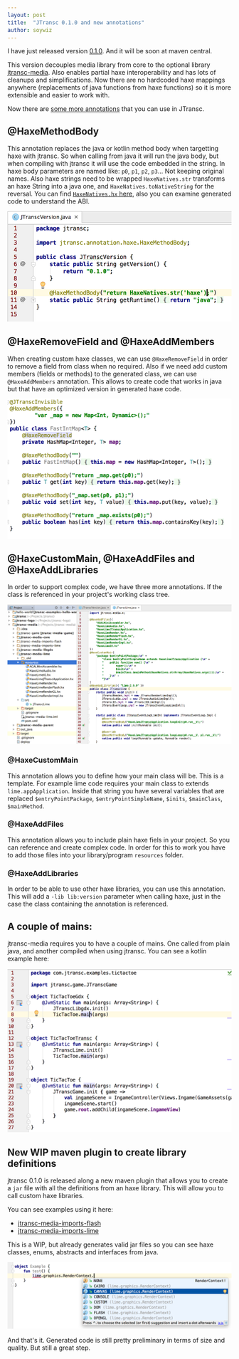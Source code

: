 ```yaml
---
layout: post
title:  "JTransc 0.1.0 and new annotations"
author: soywiz
---
```


I have just released version [0.1.0](https://github.com/jtransc/jtransc/tree/0.1.0). And it will be soon at maven central.

<!--more-->

This version decouples media library from core to the optional library [jtransc-media](https://github.com/jtransc/jtransc-media).
Also enables partial haxe interoperability and has lots of cleanups and simplifications.
Now there are no hardcoded haxe mappings anywhere (replacements of java functions from haxe functions) so it is more extensible
and easier to work with.

Now there are [some more annotations](https://github.com/jtransc/jtransc/tree/0.1.0/jtransc-rt-core/src/jtransc/annotation/haxe) that you can use in JTransc.

## @HaxeMethodBody

This annotation replaces the java or kotlin method body when targetting haxe with jtransc.
So when calling from java it will run the java body, but when compiling with jtransc it will use
the code embedded in the string.
In haxe body parameters are named like: `p0`, `p1`, `p2`, `p3`... Not keeping original names.
Also haxe strings need to be wrapped `HaxeNatives.str` transforms an haxe String into a java one,
and `HaxeNatives.toNativeString` for the reversal.
You can find [`HaxeNatives.hx` here](https://github.com/jtransc/jtransc/blob/0.1.0/jtransc-rt/resources/HaxeNatives.hx), also you can examine generated code to understand the ABI.

![](/img/0.1.0/haxe-method-body.png)

## @HaxeRemoveField and @HaxeAddMembers

When creating custom haxe classes, we can use `@HaxeRemoveField` in order to remove a field from class when no required.
Also if we need add custom members (fields or methods) to the generated class, we can use `@HaxeAddMembers` annotation.
This allows to create code that works in java but that have an optimized version in generated haxe code.

![](/img/0.1.0/haxe-remove-field.png)

## @HaxeCustomMain, @HaxeAddFiles and @HaxeAddLibraries

In order to support complex code, we have three more annotations.
If the class is referenced in your project's working class tree.

![](/img/0.1.0/haxe-link-libraries.png)

### @HaxeCustomMain

This annotation allows you to define how your main class will be. This is a template. For example lime code requires your
main class to extends `lime.appApplication`. Inside that string you have several variables that are replaced
`$entryPointPackage`, `$entryPointSimpleName`, `$inits`, `$mainClass`, `$mainMethod`.

### @HaxeAddFiles

This annotation allows you to include plain haxe fiels in your project. So you can
reference and create complex code. In order for this to work you have to add those files
into your library/program `resources` folder.

### @HaxeAddLibraries

In order to be able to use other haxe libraries, you can use this annotation.
This will add a `-lib lib:version` parameter when calling haxe,
just in the case the class containing the annotation is referenced.

## A couple of mains:

jtransc-media requires you to have a couple of mains.
One called from plain java, and another compiled when using jtransc.
You can see a kotlin example here:

![](/img/0.1.0/haxe-several-mains.png)

## New WIP maven plugin to create library definitions

jtransc 0.1.0 is released along a new maven plugin that allows you to create
a `jar` file with all the definitions from an haxe library.
This will allow you to call custom haxe libraries.

You can see examples using it here:

* [jtransc-media-imports-flash](https://github.com/jtransc/jtransc-media/blob/0.1.0/jtransc-media-imports-flash/pom.xml)
* [jtransc-media-imports-lime](https://github.com/jtransc/jtransc-media/blob/0.1.0/jtransc-media-imports-lime/pom.xml)

This is a WIP, but already generates valid jar files so you can see haxe classes, enums, abstracts and interfaces from java.

![](/img/0.1.0/lime-imports.png)

And that's it.
Generated code is still pretty preliminary in terms of size and quality.
But still a great step.
